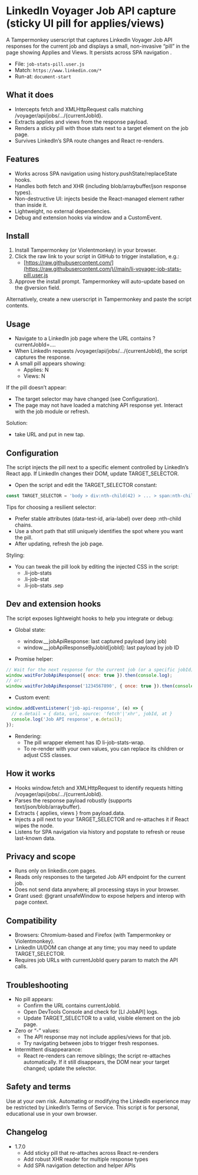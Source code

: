 # LinkedIn Voyager Job API capture (sticky UI pill for applies/views)

A Tampermonkey userscript that captures LinkedIn Voyager Job API responses for the current job and displays a small, non-invasive “pill” in the page showing Applies and Views. It persists across SPA navigation .

-   File:  ``job-stats-pill.user.js``  
-   Match:  ``https://www.linkedin.com/*``
-   Run-at:  ``document-start``

## What it does

-   Intercepts  fetch  and  XMLHttpRequest  calls matching  /voyager/api/jobs/.../{currentJobId}.
-   Extracts applies and views from the response payload.
-   Renders a sticky pill with those stats next to a target element on the job page.
-   Survives LinkedIn’s SPA route changes and React re-renders.

## Features

-   Works across SPA navigation using  history.pushState/replaceState  hooks.
-   Handles both  fetch  and  XHR  (including blob/arraybuffer/json response types).
-   Non-destructive UI: injects beside the React-managed element rather than inside it.
-   Lightweight, no external dependencies.
-   Debug and extension hooks via  window  and a CustomEvent.

## Install

1.  Install Tampermonkey (or Violentmonkey) in your browser.
2.  Click the raw link to your script in GitHub to trigger installation, e.g.:
    -   [https://raw.githubusercontent.com/](https://raw.githubusercontent.com/)//main/li-voyager-job-stats-pill.user.js
3.  Approve the install prompt. Tampermonkey will auto-update based on the  @version  field.

Alternatively, create a new userscript in Tampermonkey and paste the script contents.

## Usage

-   Navigate to a LinkedIn job page where the URL contains  ?currentJobId=....
-   When LinkedIn requests  /voyager/api/jobs/.../{currentJobId}, the script captures the response.
-   A small pill appears showing:
    -   Applies: N
    -   Views: N

If the pill doesn’t appear:

-   The target selector may have changed (see Configuration).
-   The page may not have loaded a matching API response yet. Interact with the job module or refresh.


Solution:

-   take URL and put in new tap.

## Configuration

The script injects the pill next to a specific element controlled by LinkedIn’s React app. If LinkedIn changes their DOM, update  TARGET_SELECTOR.

-   Open the script and edit the  TARGET_SELECTOR  constant:

```js
const TARGET_SELECTOR = 'body > div:nth-child(42) > ... > span:nth-child(5)';
```

Tips for choosing a resilient selector:

-   Prefer stable attributes (data-test-id,  aria-label) over deep  :nth-child  chains.
-   Use a short path that still uniquely identifies the spot where you want the pill.
-   After updating, refresh the job page.

Styling:

-   You can tweak the pill look by editing the injected CSS in the script:
    -   .li-job-stats
    -   .li-job-stat
    -   .li-job-stats .sep

## Dev and extension hooks

The script exposes lightweight hooks to help you integrate or debug:

-   Global state:
    
    -   window.__jobApiResponse: last captured payload (any job)
    -   window.__jobApiResponseByJobId[jobId]: last payload by job ID
-   Promise helper:
    

```js
// Wait for the next response for the current job (or a specific jobId)
window.waitForJobApiResponse({ once: true }).then(console.log);
// or:
window.waitForJobApiResponse('1234567890', { once: true }).then(console.log);
```

-   Custom event:

```js
window.addEventListener('job-api-response', (e) => {
  // e.detail = { data, url, source: 'fetch'|'xhr', jobId, at }
  console.log('Job API response', e.detail);
});
```

-   Rendering:
    -   The pill wrapper element has ID  li-job-stats-wrap.
    -   To re-render with your own values, you can replace its children or adjust CSS classes.

## How it works

-   Hooks  window.fetch  and  XMLHttpRequest  to identify requests hitting  /voyager/api/jobs/.../{currentJobId}.
-   Parses the response payload robustly (supports text/json/blob/arraybuffer).
-   Extracts  { applies, views }  from  payload.data.
-   Injects a pill next to your  TARGET_SELECTOR  and re-attaches it if React wipes the node.
-   Listens for SPA navigation via  history  and  popstate  to refresh or reuse last-known data.

## Privacy and scope

-   Runs only on  linkedin.com  pages.
-   Reads only responses to the targeted Job API endpoint for the current job.
-   Does not send data anywhere; all processing stays in your browser.
-   Grant used:  @grant unsafeWindow  to expose helpers and interop with page context.

## Compatibility

-   Browsers: Chromium-based and Firefox (with Tampermonkey or Violentmonkey).
-   LinkedIn UI/DOM can change at any time; you may need to update  TARGET_SELECTOR.
-   Requires job URLs with  currentJobId  query param to match the API calls.

## Troubleshooting

-   No pill appears:
    -   Confirm the URL contains  currentJobId.
    -   Open DevTools Console and check for  [LI JobAPI]  logs.
    -   Update  TARGET_SELECTOR  to a valid, visible element on the job page.
-   Zero or “-” values:
    -   The API response may not include  applies/views  for that job.
    -   Try navigating between jobs to trigger fresh responses.
-   Intermittent disappearance:
    -   React re-renders can remove siblings; the script re-attaches automatically. If it still disappears, the DOM near your target changed; update the selector.

## Safety and terms

Use at your own risk. Automating or modifying the LinkedIn experience may be restricted by LinkedIn’s Terms of Service. This script is for personal, educational use in your own browser.

## Changelog

-   1.7.0
    -   Add sticky pill that re-attaches across React re-renders
    -   Add robust XHR reader for multiple response types
    -   Add SPA navigation detection and helper APIs
